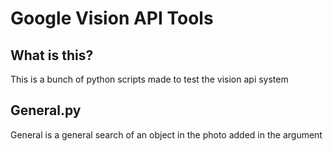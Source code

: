 # Google Vision API Tools
## What is this?
This is a bunch of python scripts made to test the vision api system

## General.py
General is a general search of an object in the photo added in the argument